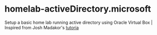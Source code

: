 # homelab-activeDirectory.microsoft
Setup a basic home lab running active directory using Oracle Virtual Box | Inspired from Josh Madakor's [tutoria](https://www.youtube.com/watch?v=MHsI8hJmggI&t=1377s)
